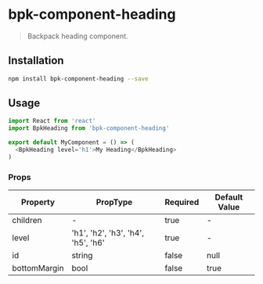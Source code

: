 # bpk-component-heading

> Backpack heading component.

## Installation

```sh
npm install bpk-component-heading --save
```

## Usage

```js
import React from 'react'
import BpkHeading from 'bpk-component-heading'

export default MyComponent = () => (
  <BpkHeading level='h1'>My Heading</BpkHeading>
)
```

### Props

| Property     | PropType                           | Required | Default Value |
| ------------ | ---------------------------------- | -------- | ------------- |
| children     | -                                  | true     | -             |
| level        | 'h1', 'h2', 'h3', 'h4', 'h5', 'h6' | true     | -             |
| id           | string                             | false    | null          |
| bottomMargin | bool                               | false    | true          |
